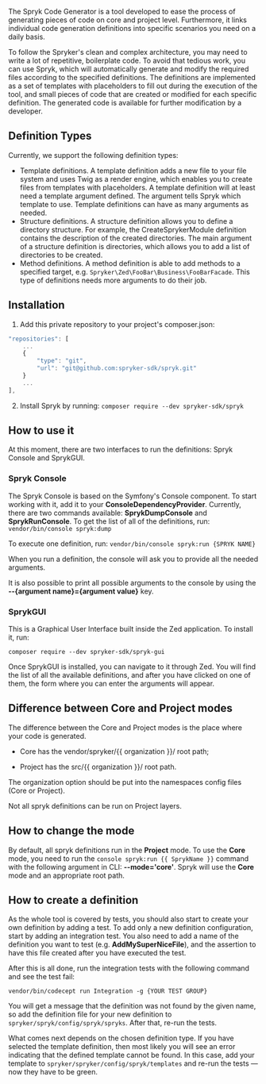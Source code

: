 The Spryk Code Generator is a tool developed to ease the process of generating pieces of code on core and project level. Furthermore, it links individual code generation definitions into specific scenarios you need on a daily basis.

To follow the Spryker's clean and complex architecture, you may need to write a lot of repetitive, boilerplate code. To avoid that tedious work, you can use Spryk, which will automatically generate and modify the required files according to the specified definitions. The definitions are implemented as a set of templates with placeholders to fill out during the execution of the tool, and small pieces of code that are created or modified for each specific definition. The generated code is available for further modification by a developer.

## Definition Types
Currently, we support the following definition types:

* Template definitions. A template definition adds a new file to your file system and uses Twig as a render engine, which enables you to create files from templates with placeholders. A template definition will at least need a template argument defined. The argument tells Spryk which template to use. Template definitions can have as many arguments as needed.
* Structure definitions. A structure definition allows you to define a directory structure. For example, the CreateSprykerModule definition contains the description of the created directories. The main argument of a structure definition is directories, which allows you to add a list of directories to be created.
* Method definitions. A method definition is able to add methods to a specified target, e.g. `Spryker\Zed\FooBar\Business\FooBarFacade`. This type of definitions needs more arguments to do their job.

## Installation
1. Add this private repository to your project's composer.json:
```js
"repositories": [
    ...
    {
        "type": "git",
        "url": "git@github.com:spryker-sdk/spryk.git"
    }
    ...
],
```

2. Install Spryk by running:
`composer require --dev spryker-sdk/spryk`

## How to use it
At this moment, there are two interfaces to run the definitions: Spryk Console and SprykGUI.

### Spryk Console
The Spryk Console is based on the Symfony's Console component. To start working with it, add it to your **ConsoleDependencyProvider**. Currently, there are two commands available: **SprykDumpConsole** and **SprykRunConsole**. To get the list of all of the definitions, run:
`vendor/bin/console spryk:dump`

To execute one definition, run:
`vendor/bin/console spryk:run {SPRYK NAME}`

When you run a definition, the console will ask you to provide all the needed arguments.

It is also possible to print all possible arguments to the console by using the **--{argument name}={argument value}** key.

### SprykGUI
This is a Graphical User Interface built inside the Zed application. To install it, run:

`composer require --dev spryker-sdk/spryk-gui`

Once SprykGUI is installed, you can navigate to it through Zed. You will find the list of all the available definitions, and after you have clicked on one of them, the form where you can enter the arguments will appear.

## Difference between Core and Project modes
The difference between the Core and Project modes is the place where your code is generated.

- Core has the vendor/spryker/{{ organization }}/ root path;

- Project has the src/{{ organization }}/ root path.

The organization option should be put into the namespaces config files (Core or Project).

Not all spryk definitions can be run on Project layers.

## How to change the mode
By default, all spryk definitions run in the **Project** mode. To use the **Core** mode, you need to run the `console spryk:run {{ SprykName }}` command with the following argument in CLI: **--mode='core'**. Spryk will use the **Core** mode and an appropriate root path.

## How to create a definition
As the whole tool is covered by tests, you should also start to create your own definition by adding a test. To add only a new definition configuration, start by adding an integration test. You also need to add a name of the definition you want to test (e.g. **AddMySuperNiceFile**), and the assertion to have this file created after you have executed the test.

After this is all done, run the integration tests with the following command and see the test fail:

`vendor/bin/codecept run Integration -g {YOUR TEST GROUP}`

You will get a message that the definition was not found by the given name, so add the definition file for your new definition to `spryker/spryk/config/spryk/spryks`. After that, re-run the tests.

What comes next depends on the chosen definition type. If you have selected the template definition, then most likely you will see an error indicating that the defined template cannot be found. In this case, add your template to `spryker/spryker/config/spryk/templates` and re-run the tests — now they have to be green.